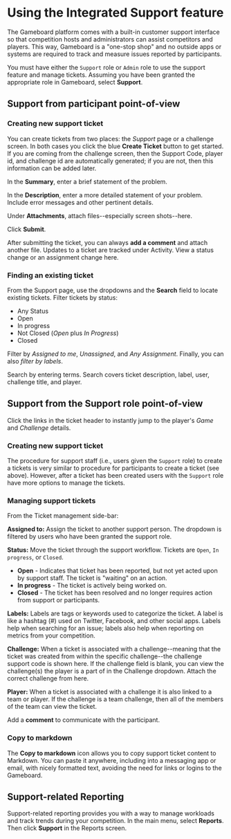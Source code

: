 # Using the Integrated Support feature

The Gameboard platform comes with a built-in customer support interface so that competition hosts and administrators can assist competitors and players. This way, Gameboard is a "one-stop shop" and no outside apps or systems are required to track and measure issues reported by participants.

You must have either the `Support` role or `Admin` role to use the support feature and manage tickets. Assuming you have been granted the appropriate role in Gameboard, select **Support**.

## Support from participant point-of-view

### Creating new support ticket

You can create tickets from two places: the *Support* page or a challenge screen. In both cases you click the blue **Create Ticket** button to get started. If you are coming from the challenge screen, then the Support Code, player id, and challenge id are automatically generated; if you are not, then this information can be added later.

In the **Summary**, enter a brief statement of the problem.

In the **Description**, enter a more detailed statement of your problem. Include error messages and other pertinent details.

Under **Attachments**, attach files--especially screen shots--here.

Click **Submit**.

After submitting the ticket, you can always **add a comment** and attach another file. Updates to a ticket are tracked under Activity. View a status change or an assignment change here.

### Finding an existing ticket

From the Support page, use the dropdowns and the **Search** field to locate existing tickets. Filter tickets by status:

- Any Status
- Open
- In progress
- Not Closed (*Open* plus *In Progress*)
- Closed

Filter by *Assigned to me*, *Unassigned*, and *Any Assignment*. Finally, you can also *filter by labels*.

Search by entering terms. Search covers ticket description, label, user, challenge title, and player.

## Support from the Support role point-of-view

Click the links in the ticket header to instantly jump to the player's *Game* and *Challenge* details.

### Creating new support ticket

The procedure for support staff (i.e., users given the `Support` role) to create a tickets is very similar to procedure for participants to create a ticket (see above). However, after a ticket has been created users with the `Support` role have more options to manage the tickets.

### Managing support tickets

From the Ticket management side-bar:

**Assigned to:** Assign the ticket to another support person. The dropdown is filtered by users who have been granted the support role.

**Status:** Move the ticket through the support workflow. Tickets are `Open`, `In progress`, or `Closed`.

- **Open** - Indicates that ticket has been reported, but not yet acted upon by support staff. The ticket is "waiting" on an action.
- **In progress** - The ticket is actively being worked on.
- **Closed** - The ticket has been resolved and no longer requires action from support or participants.

**Labels:** Labels are tags or keywords used to categorize the ticket. A label is like a hashtag (#) used on Twitter, Facebook, and other social apps. Labels help when searching for an issue; labels also help when reporting on metrics from your competition.

**Challenge:** When a ticket is associated with a challenge--meaning that the ticket was created from within the specific challenge--the challenge support code is shown here. If the challenge field is blank, you can view the challenge(s) the player is a part of in the Challenge dropdown. Attach the correct challenge from here.

**Player:** When a ticket is associated with a challenge it is also linked to a team or player. If the challenge is a team challenge, then all of the members of the team can view the ticket.

Add a **comment** to communicate with the participant.

### Copy to markdown

The **Copy to markdown** icon allows you to copy support ticket content to Markdown. You can paste it anywhere, including into a messaging app or email, with nicely formatted text, avoiding the need for links or logins to the Gameboard.

## Support-related Reporting

Support-related reporting provides you with a way to manage workloads and track trends during your competition. In the main menu, select **Reports**. Then click **Support** in the Reports screen.